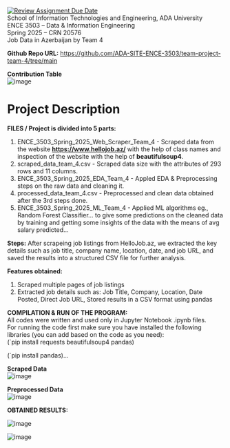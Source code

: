 [![Review Assignment Due Date](https://classroom.github.com/assets/deadline-readme-button-22041afd0340ce965d47ae6ef1cefeee28c7c493a6346c4f15d667ab976d596c.svg)](https://classroom.github.com/a/Irxwm99G)  
School of Information Technologies and Engineering, ADA University  
ENCE 3503 – Data & Information Engineering    
Spring 2025 – CRN 20576  
Job Data in Azerbaijan by Team 4   

**Github Repo URL:** https://github.com/ADA-SITE-ENCE-3503/team-project-team-4/tree/main  

**Contribution Table**  
![image](https://github.com/user-attachments/assets/dd5af871-bb4a-4286-b1cd-3f9390c321d0)  

# Project Description   
**FILES / Project is divided into 5 parts:**
1. ENCE_3503_Spring_2025_Web_Scraper_Team_4 - Scraped data from the website **https://www.hellojob.az/** with the help of class names and inspection of the website
 with the help of **beautifulsoup4**.   
2. scraped_data_team_4.csv - Scraped data size with the attributes of 293 rows and 11 columns.   
3. ENCE_3503_Spring_2025_EDA_Team_4 - Appled EDA & Preprocessing steps on the raw data and cleaning it.  
4. processed_data_team_4.csv - Preprocessed and clean data obtained after the 3rd steps done.  
5. ENCE_3503_Spring_2025_ML_Team_4 - Applied ML algorithms eg., Random Forest Classifier... to give some predictions on the cleaned data by training
   and getting some insights of the data with the means of avg salary predicted...

**Steps:**
After scrapeing job listings from HelloJob.az, we extracted the key details such as job title, company name, location, date, and job URL, and saved the results into a structured CSV file for further analysis.  

**Features obtained:**
1. Scraped multiple pages of job listings  
2. Extracted job details such as: Job Title, Company, Location, Date Posted, Direct Job URL, Stored results in a CSV format using pandas

**COMPILATION & RUN OF THE PROGRAM:**  
All codes were written and used only in Jupyter Notebook .ipynb files.    
For running the code first make sure you have installed the following libraries (you can add based on the code as you need):   
(`pip install requests beautifulsoup4 pandas)    

(`pip install pandas)... 

**Scraped Data**   
![image](https://github.com/user-attachments/assets/84663cc3-26bb-4592-b96d-d94ab27d4f73)

**Preprocessed Data**  
![image](https://github.com/user-attachments/assets/6c5529e4-f1ee-473a-8daf-737de78d8a6c)

**OBTAINED RESULTS:**

![image](https://github.com/user-attachments/assets/5ce07cf9-f408-4d39-9c32-b54c4682b9a4)

![image](https://github.com/user-attachments/assets/18efdaa4-4bb2-4355-8dd2-406e6e053c76) 







   
